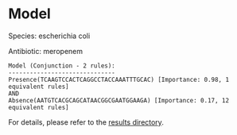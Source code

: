 
# Model

Species: escherichia coli

Antibiotic: meropenem

```
Model (Conjunction - 2 rules):
------------------------------
Presence(TCAAGTCCACTCAGGCCTACCAAATTTGCAC) [Importance: 0.98, 1 equivalent rules]
AND
Absence(AATGTCACGCAGCATAACGGCGAATGGAAGA) [Importance: 0.17, 12 equivalent rules]

```

For details, please refer to the [results directory](../../../../../results/scm_b/escherichia+coli/meropenem/repeat_9/).

